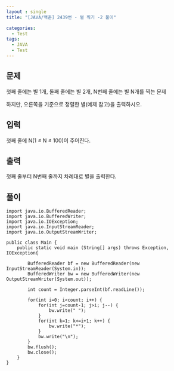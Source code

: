 ```yaml
---
layout : single
title: "[JAVA/백준] 2439번 - 별 찍기 -2 풀이"

categories:
  - Test
tags:
  - JAVA
  - Test
---
```


## 문제

첫째 줄에는 별 1개, 둘째 줄에는 별 2개, N번째 줄에는 별 N개를 찍는 문제

하지만, 오른쪽을 기준으로 정렬한 별(예제 참고)을 출력하시오.

## 입력

첫째 줄에 N(1 ≤ N ≤ 100)이 주어진다.

## 출력

첫째 줄부터 N번째 줄까지 차례대로 별을 출력한다.

## 풀이

~~~
import java.io.BufferedReader;
import java.io.BufferedWriter;
import java.io.IOException;
import java.io.InputStreamReader;
import java.io.OutputStreamWriter;

public class Main {
	public static void main (String[] args) throws Exception, IOException{
		
		BufferedReader bf = new BufferedReader(new InputStreamReader(System.in));
		BufferedWriter bw = new BufferedWriter(new OutputStreamWriter(System.out));

		int count = Integer.parseInt(bf.readLine());
		
		for(int i=0; i<count; i++) {
			for(int j=count-1; j>i; j--) {
				bw.write(" ");
			}
			for(int k=1; k<=i+1; k++) {
				bw.write("*");
			}
			bw.write("\n");
		}
		bw.flush();
		bw.close();
	}
}
~~~
